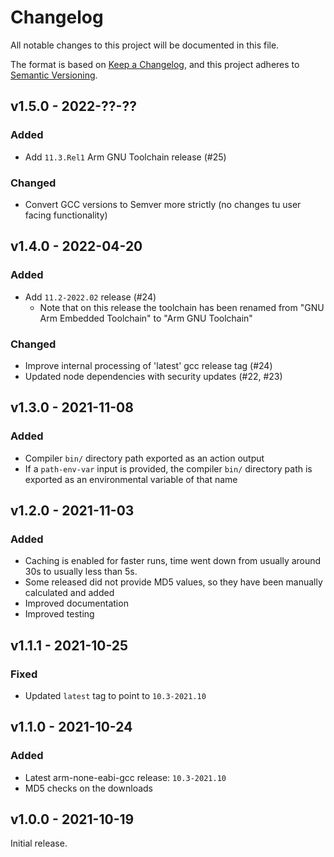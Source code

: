# Changelog
All notable changes to this project will be documented in this file.

The format is based on [Keep a Changelog](https://keepachangelog.com/en/1.0.0/),
and this project adheres to [Semantic Versioning](https://semver.org/spec/v2.0.0.html).

## v1.5.0 - 2022-??-??
### Added
- Add `11.3.Rel1` Arm GNU Toolchain release (#25)

### Changed
- Convert GCC versions to Semver more strictly (no changes tu user facing functionality)

## v1.4.0 - 2022-04-20
### Added
- Add `11.2-2022.02` release (#24)
    - Note that on this release the toolchain has been renamed from
      "GNU Arm Embedded Toolchain" to "Arm GNU Toolchain"

### Changed
- Improve internal processing of 'latest' gcc release tag (#24)
- Updated node dependencies with security updates (#22, #23)

## v1.3.0 - 2021-11-08
### Added
- Compiler `bin/` directory path exported as an action output
- If a `path-env-var` input is provided, the compiler `bin/` directory path is
  exported as an environmental variable of that name

## v1.2.0 - 2021-11-03
### Added
- Caching is enabled for faster runs, time went down from usually around 30s
  to usually less than 5s.
- Some released did not provide MD5 values, so they have been manually
  calculated and added
- Improved documentation
- Improved testing

## v1.1.1 - 2021-10-25
### Fixed
- Updated `latest` tag to point to `10.3-2021.10`

## v1.1.0 - 2021-10-24
### Added
- Latest arm-none-eabi-gcc release: `10.3-2021.10`
- MD5 checks on the downloads

## v1.0.0 - 2021-10-19
Initial release.
